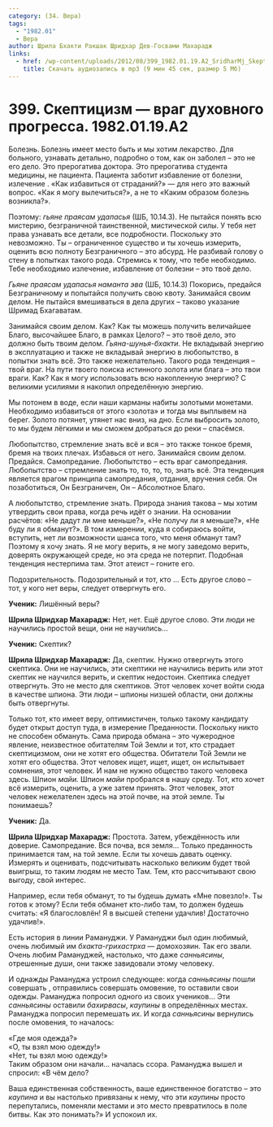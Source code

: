 ```yaml
---
category: (34. Вера)
tags:
  - "1982.01"
  - Вера
author: Шрила Бхакти Ракшак Шридхар Дев-Госвами Махарадж
links:
  - href: /wp-content/uploads/2012/08/399_1982.01.19.A2_SridharMj_Skepticizm-vrag_duhovnogo_progressa.mp3
    title: Скачать аудиозапись в mp3 (9 мин 45 сек, размер 5 Мб)
---
```


# 399. Скептицизм — враг духовного прогресса. 1982.01.19.A2

Болезнь. Болезнь имеет место быть и мы хотим лекарство. Для больного, узнавать детально, подробно о том, как он заболел – это не его дело. Это прерогатива доктора. Это прерогатива студента медицины, не пациента. Пациента заботит избавление от болезни, излечение . «Как избавиться от страданий?» — для него это важный вопрос. «Как я могу вылечиться?», а не то «Каким образом болезнь возникла?».

Поэтому: *гьяне праясам удапасья* (ШБ, 10.14.3). Не пытайся понять всю мистерию, безграничной таинственной, мистической силы. У тебя нет права узнавать все детали, все подробности. Поскольку это невозможно. Ты – ограниченное существо и ты хочешь измерить, оценить всю полноту Безграничного – это абсурд. Не разбивай голову о стену в попытках такого рода. Стремись к тому, что тебе необходимо. Тебе необходимо излечение, избавление от болезни – это твоё дело.

*Гьяне праясам удапасья наманта эва* (ШБ, 10.14.3) Покорись, предайся Безграничному и попытайся получить свою квоту. Занимайся своим делом. Не пытайся вмешиваться в дела других – таково указание Шримад Бхагаватам.

Занимайся своим делом. Как? Как ты можешь получить величайшее Благо, высочайшее Благо, в рамках Целого? – это твоё дело, это должно быть твоим делом. *Гьяна-шунья-бхакти*. Не вкладывай энергию в эксплуатацию и также не вкладывай энергию в любопытство, в попытки знать всё. Это также нежелательно. Такого рода тенденция – твой враг. На пути твоего поиска истинного золота или блага – это твои враги. Как? Как я могу использовать всю накопленную энергию? С великими усилиями я накопил определённую энергию.

Мы потонем в воде, если наши карманы набиты золотыми монетами. Необходимо избавиться от этого «золота» и тогда мы выплывем на берег. Золото потянет, утянет нас вниз, на дно. Если выбросить золото, то мы будем лёгкими и мы сможем добраться до реки – спасёмся.

Любопытство, стремление знать всё и вся – это также тонкое бремя, бремя на твоих плечах. Избавься от него. Занимайся своим делом. Предайся. Самопредание. Любопытство – есть враг самопредания. Любопытство – стремление знать то, то, то, то, знать всё. Эта тенденция является врагом принципа самопредания, отдания, вручения себя. Он позаботиться, Он Безграничен, Он – Абсолютное Благо.

А любопытство, стремление знать. Природа знания такова – мы хотим утвердить свои права, когда речь идёт о знании. На основании расчётов: «Не дадут ли мне меньше?», «Не получу ли я меньше?», «Не буду ли я обманут?». В том измерении, куда я собираюсь войти, вступить, нет ли возможности шанса того, что меня обманут там? Поэтому я хочу знать. Я не могу верить, я не могу заведомо верить, доверять окружающей среде, но эта среда не потерпит. Подобная тенденция нестерпима там. Этот атеист – гоните его.

Подозрительность. Подозрительный и тот, кто … Есть другое слово – тот, у кого нет веры, следует отвергнуть его.

**Ученик:** Лишённый веры?

**Шрила Шридхар Махарадж:** Нет, нет. Ещё другое слово. Эти люди не научились простой вещи, они не научились…

**Ученик:** Скептик?

**Шрила Шридхар Махарадж:** Да, скептик. Нужно отвергнуть этого скептика. Они не научились, эти скептики не научились верить или этот скептик не научился верить, и скептик недостоин. Скептика следует отвергнуть. Это не место для скептиков. Этот человек хочет войти сюда в качестве шпиона. Эти люди – шпионы низшей области, они должны быть отвергнуты.

Только тот, кто имеет веру, оптимистичен, только такому кандидату будет открыт доступ туда, в измерение Преданности. Поскольку никто не способен обмануть. Сама природа обмана – это чужеродное явление, неизвестное обитателям Той Земли и тот, кто страдает скептицизмом, они не хотят его общества. Обитатели Той Земли не хотят его общества. Этот человек ищет, ищет, ищет, он испытывает сомнения, этот человек. И нам не нужно общество такого человека здесь. Шпион *майи.* Шпион *майи* пробрался в нашу среду. Тот, кто хочет всё измерить, оценить, а уже затем принять. Этот человек, этот человек нежелателен здесь на этой почве, на этой земле. Ты понимаешь?

**Ученик:** Да.

**Шрила Шридхар Махарадж:** Простота. Затем, убеждённость или доверие. Самопредание. Вся почва, вся земля… Только преданность принимается там, на той земле. Если ты хочешь давать оценку. Измерять и оценивать, подсчитывать насколько великим будет твой выигрыш, то таким людям не место Там. Тем, кто рассчитывают свою выгоду, свой интерес.

Например, если тебя обманут, то ты будешь думать «Мне повезло!». Ты готов к этому? Если тебя обманет кто-либо там, то должен будешь считать: «Я благословлён! Я в высшей степени удачлив! Достаточно удачлив!».

Есть история в линии Рамануджи. У Рамануджи был один любимый, очень любимый им *бхакта-грихастрха* — домохозяин. Так его звали. Очень любим Рамануджей, настолько, что даже *санньясины*, отрешенные души, они также завидовали этому человеку.

И однажды Рамануджа устроил следующее: когда *санньясины* пошли совершать , отправились совершать омовение, то оставили свои одежды. Рамануджа попросил одного из своих учеников… Эти *санньясины* оставили *бахирвасы*, *каупины* в определённых местах. Рамануджа попросил перемешать их. И когда *санньясины* вернулись после омовения, то началось:

«Где моя одежда?»\
«О, ты взял мою одежду!»\
«Нет, ты взял мою одежду!»\
Таким образом они начали… началась ссора. Рамануджа вышел и спросил: «В чём дело?

Ваша единственная собственность, ваше единственное богатство – это *каупина* и вы настолько привязаны к нему, что эти *каупины* просто перепутались, поменяли местами и это место превратилось в поле битвы. Как это понимать?» И успокоил их.

